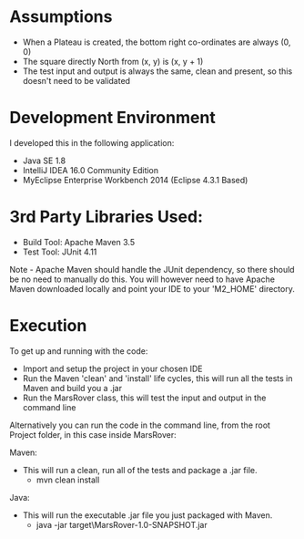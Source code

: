 

Assumptions
===========

- When a Plateau is created, the bottom right co-ordinates are always (0, 0)
- The square directly North from (x, y) is (x, y + 1)
- The test input and output is always the same, clean and present, so this doesn't need to be validated

Development Environment
=======================

I developed this in the following application:

- Java SE 1.8
- IntelliJ IDEA 16.0 Community Edition
- MyEclipse Enterprise Workbench 2014 (Eclipse 4.3.1 Based)

3rd Party Libraries Used:
=========================

- Build Tool: Apache Maven 3.5
- Test Tool:  JUnit 4.11

Note - Apache Maven should handle the JUnit dependency, so there should be no need to manually do this. You will however
need to have Apache Maven downloaded locally and point your IDE to your 'M2_HOME' directory.

Execution
=========

To get up and running with the code:

- Import and setup the project in your chosen IDE
- Run the Maven 'clean' and 'install' life cycles, this will run all the tests in Maven and build you a .jar
- Run the MarsRover class, this will test the input and output in the command line

Alternatively you can run the code in the command line, from the root Project folder, in this case inside MarsRover:

Maven:
- This will run a clean, run all of the tests and package a .jar file.
    - mvn clean install

Java:
- This will run the executable .jar file you just packaged with Maven.
    - java -jar target\MarsRover-1.0-SNAPSHOT.jar


